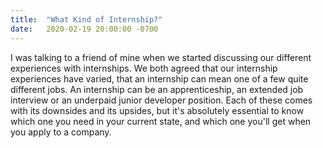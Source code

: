 ```yaml
---
title:  "What Kind of Internship?"
date:   2020-02-19 20:00:00 -0700
---
```


I was talking to a friend of mine when we started discussing our
different experiences with internships. We both agreed that our
internship experiences have varied, that an internship can mean one of
a few quite different jobs. An internship can be an apprenticeship, an
extended job interview or an underpaid junior developer position. Each
of these comes with its downsides and its upsides, but it's absolutely
essential to know which one you need in your current state, and which
one you'll get when you apply to a company.
